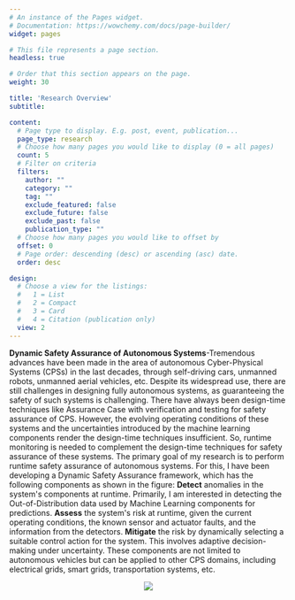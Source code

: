 ```yaml
---
# An instance of the Pages widget.
# Documentation: https://wowchemy.com/docs/page-builder/
widget: pages

# This file represents a page section.
headless: true

# Order that this section appears on the page.
weight: 30

title: 'Research Overview'
subtitle:

content:
  # Page type to display. E.g. post, event, publication...
  page_type: research
  # Choose how many pages you would like to display (0 = all pages)
  count: 5
  # Filter on criteria
  filters:
    author: ""
    category: ""
    tag: ""
    exclude_featured: false
    exclude_future: false
    exclude_past: false
    publication_type: ""
  # Choose how many pages you would like to offset by
  offset: 0
  # Page order: descending (desc) or ascending (asc) date.
  order: desc

design:
  # Choose a view for the listings:
  #   1 = List
  #   2 = Compact
  #   3 = Card
  #   4 = Citation (publication only)
  view: 2
---
```



**Dynamic Safety Assurance of Autonomous Systems**-Tremendous advances have been made in the area of autonomous Cyber-Physical Systems (CPSs) in the last decades, through self-driving cars, unmanned robots, unmanned aerial vehicles, etc. Despite its widespread use, there are still challenges in designing fully autonomous systems, as guaranteeing the safety of such systems is challenging. There have always been design-time techniques like Assurance Case with verification and testing for safety assurance of CPS. However, the evolving operating conditions of these systems and the uncertainties introduced by the machine learning components render the design-time techniques insufficient. So, runtime monitoring is needed to complement the design-time techniques for safety assurance of these systems. The primary goal of my research is to perform runtime safety assurance of autonomous systems. For this, I have been developing a Dynamic Safety Assurance framework, which has the following components as shown in the figure: **Detect** anomalies in the system's components at runtime. Primarily, I am interested in detecting the Out-of-Distribution data used by Machine Learning components for predictions. **Assess** the system's risk at runtime, given the current operating conditions, the known sensor and actuator faults, and the information from the detectors. **Mitigate** the risk by dynamically selecting a suitable control action for the system. This involves adaptive decision-making under uncertainty. These components are not limited to autonomous vehicles but can be applied to other CPS domains, including electrical grids, smart grids, transportation systems, etc.

<p align="center">
  <img src="media/featured.jpg" align="center"/>
</p>
<!-- xfun::embed_file("media/featured.pdf") -->


<!-- However, designing these components is non-trivial because they must operate at runtime on small-scale CPS testbeds like [DeepNNCar](https://github.com/scope-lab-vu/deep-nn-car) and [F1/10 car](https://f1tenth.org/) that have short inference times (50 - 100 milliseconds) and limited onboard computational resources (e.g., Raspberry Pi, NVIDIA Jetson TX2). -->


<!-- [![Screenshot](https://github.com/Shreyasramakrishna90/starter-academic/blob/master/static/media/featured.jpg) -->
